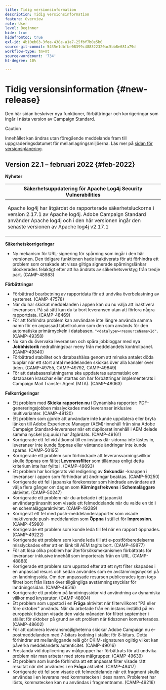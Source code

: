 ```yaml
---
title: Tidig versionsinformation
description: Tidig versionsinformation
feature: Overview
role: User
level: Beginner
hide: true
hidefromtoc: true
exl-id: 4b10eb63-3fea-438e-a1a7-25fbf7b0e5b0
source-git-commit: 5435e1dbfbe08399c488322320ac5bb8e681a79d
workflow-type: tm+mt
source-wordcount: '734'
ht-degree: 10%

---
```


# Tidig versionsinformation {#new-release}

Den här sidan beskriver nya funktioner, förbättringar och korrigeringar som ingår i nästa version av Campaign Standard.

>[!CAUTION]
>
> Innehållet kan ändras utan föregående meddelande fram till uppgraderingsdatumet för mellanlagringsmiljöerna. Läs mer på [sidan för versionsplanering](../../rn/using/release-planning.md).

## Version 22.1 – februari 2022 {#feb-2022}


**Nyheter**


<table> 
<thead> 
<tr> 
<th> <strong>Säkerhetsuppdatering för Apache Log4j Security Vulnerabilities</strong><br /> </th> 
</tr> 
</thead> 
<tbody> 
<tr> 
<td>
<p>Apache log4j har åtgärdat de rapporterade säkerhetsluckorna i version 2.17.1 av Apache log4j. Adobe Campaign Standard använder Apache log4j och i den här versionen ingår den senaste versionen av Apache log4j v2.17.1 </p>
</td> 
</tr> 
</tbody> 
</table>

**Säkerhetskorrigeringar**

* Ny mekanism för URL-signering för spårning som ingår i den här versionen. Den tidigare funktionen hade inaktiverats för att förhindra ett problem som orsakade att vissa giltiga signerade spårningslänkar blockerades felaktigt efter att ha ändrats av säkerhetsverktyg från tredje part. (CAMP-48983)

**Förbättringar**

* Förbättrad bearbetning av rapportdata för att undvika överbelastning av systemet. (CAMP-47578)
* När du har skickat meddelanden i appen kan du nu välja att inaktivera leveransen. På så sätt kan du ta bort leveransen utan att förlora några rapportdata. (CAMP-48469)
* För att förhindra problem kan användare inte längre använda samma namn för en anpassad tabellkolumn som den som används för den automatiska primärnyckeln i databasen. `"<dataType><resourceName>Id"`. (CAMP-49358)
* Nu kan du övervaka leveransen och spåra jobbloggar med nya **Jobbhistorik** nedrullningsbar meny från meddelandets kontrollpanel. (CAMP-49840)
* Förbättrad stabilitet och databashälsa genom att minska antalet döda tupplar när ett stort antal meddelanden skickas över alla kanaler över tiden. (CAMP-49755, CAMP-49792, CAMP-49849)
* För att databasanslutningarna ska uppdateras automatiskt om databasen kraschar eller startas om har förbättringar implementerats i Campaign Mail Transfer Agent (MTA). (CAMP-48063)


**Felkorrigeringar**

* Ett problem med **Skicka rapporten nu** i Dynamiska rapporter: PDF-genereringsjobben misslyckades med leveranser inklusive multivarianter. (CAMP-49120)
* Ett problem som gjorde att användare inte kunde uppdatera eller bryta länken till Adobe Experience Manager (AEM)-innehåll från sina Adobe Campaign Standard-leveranser när ett duplicerat innehåll i AEM delade samma nyckel (cq:uuid) har åtgärdats. (CAMP-49161)
* Korrigerade ett fel vid åtkomst till en instans där sidorna inte lästes in, leveranser inte kunde öppnas eller väntande ändringar inte kunde sparas. (CAMP-50195)
* Korrigerade ett problem som förhindrade att leveransvarningsvillkor skulle öppnas om fältet **Leveransfilter** som tillämpas enligt detta kriterium inte har fyllts i. (CAMP-49093)
* Ett problem har korrigerats vid redigering av **Sekundär** -knappen i leveranser i appen som förhindrar att ändringar beaktas. (CAMP-50250)
* Korrigerade ett fel i japanska förekomster som hindrade användare att välja flera gånger om dagen som **Körningsfrekvens** i **Schemaläggare** aktivitet. (CAMP-50247)
* Korrigerade ett problem när du arbetade i ett japanskt användargränssnitt som visade ett felmeddelande när du valde en tid i en schemaläggaraktivitet. (CAMP-49289)
* Korrigerat ett fel med push-meddelanderapporter som visade inaktiverade push-meddelanden som **Öppna** i stället för **Impression**. (CAMP-45980)
* Korrigerade ett problem som kunde leda till fel när en rapport öppnades. (CAMP-49222)
* Korrigerade ett problem som kunde leda till att e-postförberedelserna misslyckades efter att en länk till AEM tagits bort. (CAMP-49877)
* För att lösa olika problem har återförsöksmekanismen förbättrats för leveranser inklusive innehåll som importerats från en URL. (CAMP-48888)
* Korrigerade ett problem som uppstod efter att ett nytt filter skapades i en anpassad resurs och sedan användes som en avstämningsnyckel på en landningssida. Om den anpassade resursen publicerades igen togs filtret bort från listan över tillgängliga avstämningsnycklar för landningssidan. (CAMP-49516)
* Korrigerade ett problem på landningssidor vid användning av dynamiska villkor med kryssrutor. (CAMP-48604)
* Ett problem som uppstod i en **Fråga** aktivitet när filtervillkoret &quot;På eller före oktober&quot; används. När du arbetade från en instans inställd på en europeisk tidszon visade den valda månaden för filtret september i stället för oktober på grund av ett problem när tidszonen konverterades. (CAMP-48602)
* För att optimera leveransmöjligheterna skickar Adobe Campaign nu e-postmeddelanden med 7-bitars kodning i stället för 8-bitars. Detta förhindrar att mellanliggande relä gör DKIM-signaturen ogiltig vilket kan påverka meddelandets autenticitet. (CAMP-49016)
* Prestanda vid duplicering av målgrupper har förbättrats för att undvika problem när man arbetar med stora målgrupper. (CAMP-49639)
* Ett problem som kunde förhindra att ett anpassat filter visade rätt resultat när det användes i en **Fråga** aktivitet. (CAMP-49417)
* Korrigerade ett fel som visade ett felmeddelande när ett fragment skulle användas i en leverans med kommatecken i dess namn. Problemet har lösts, kommatecken kan nu användas i fragmentnamn. (CAMP-49216)